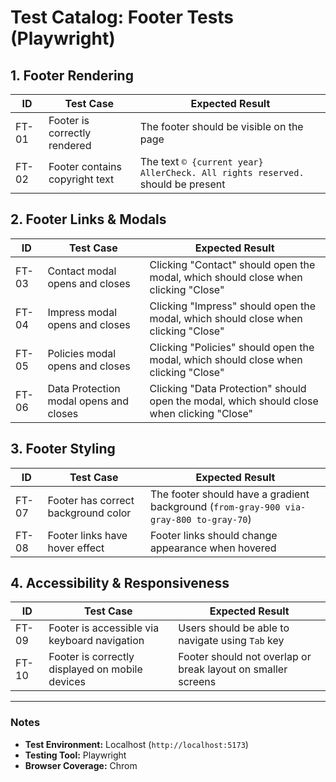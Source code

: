 # Test Catalog: Footer Tests (Playwright)

## **1. Footer Rendering**
| ID  | Test Case                                  | Expected Result |
| --- | ----------------------------------------- | --------------- |
| FT-01 | Footer is correctly rendered | The footer should be visible on the page |
| FT-02 | Footer contains copyright text | The text `© {current year} AllerCheck. All rights reserved.` should be present |

## **2. Footer Links & Modals**
| ID  | Test Case                                  | Expected Result |
| --- | ----------------------------------------- | --------------- |
| FT-03 | Contact modal opens and closes | Clicking "Contact" should open the modal, which should close when clicking "Close" |
| FT-04 | Impress modal opens and closes | Clicking "Impress" should open the modal, which should close when clicking "Close" |
| FT-05 | Policies modal opens and closes | Clicking "Policies" should open the modal, which should close when clicking "Close" |
| FT-06 | Data Protection modal opens and closes | Clicking "Data Protection" should open the modal, which should close when clicking "Close" |

## **3. Footer Styling**
| ID  | Test Case                                  | Expected Result |
| --- | ----------------------------------------- | --------------- |
| FT-07 | Footer has correct background color | The footer should have a gradient background (`from-gray-900 via-gray-800 to-gray-70`) |
| FT-08 | Footer links have hover effect | Footer links should change appearance when hovered |

## **4. Accessibility & Responsiveness**
| ID  | Test Case                                  | Expected Result |
| --- | ----------------------------------------- | --------------- |
| FT-09 | Footer is accessible via keyboard navigation | Users should be able to navigate using `Tab` key |
| FT-10 | Footer is correctly displayed on mobile devices | Footer should not overlap or break layout on smaller screens |

---

### **Notes**
- **Test Environment:** Localhost (`http://localhost:5173`)
- **Testing Tool:** Playwright
- **Browser Coverage:** Chrom
